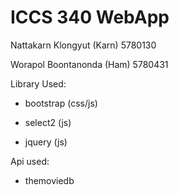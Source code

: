 # ICCS 340 WebApp

Nattakarn Klongyut (Karn) 5780130

Worapol Boontanonda (Ham) 5780431

Library Used:

* bootstrap (css/js)

* select2 (js)

* jquery (js)

Api used:

* themoviedb

